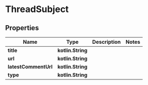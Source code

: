 
# ThreadSubject

## Properties
Name | Type | Description | Notes
------------ | ------------- | ------------- | -------------
**title** | **kotlin.String** |  | 
**url** | **kotlin.String** |  | 
**latestCommentUrl** | **kotlin.String** |  | 
**type** | **kotlin.String** |  | 



